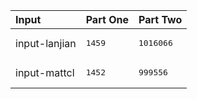 | Input | Part One | Part Two |
|:---|:---|:---|
|input-lanjian|<pre>1459</pre>|<pre>1016066</pre>|
|input-mattcl|<pre>1452</pre>|<pre>999556</pre>|